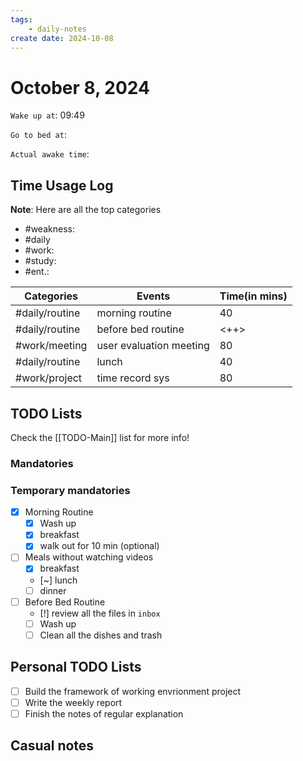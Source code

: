 ```yaml
---
tags: 
    - daily-notes
create date: 2024-10-08
---
```


# October 8, 2024

`Wake up at`: 09:49

`Go to bed at`: 

`Actual awake time`: 

## Time Usage Log

**Note**: Here are all the top categories

- #weakness: 
- #daily
- #work:
- #study:
- #ent.:

| Categories     | Events                  | Time(in mins) |
|----------------|-------------------------|---------------|
| #daily/routine | morning routine         | 40            |
| #daily/routine | before bed routine      | <++>          |
| #work/meeting  | user evaluation meeting | 80            |
| #daily/routine | lunch                   | 40            |
| #work/project  | time record sys         | 80            |


## TODO Lists

Check the [[TODO-Main]] list for more info!

### Mandatories

### Temporary mandatories

- [x] Morning Routine 
    - [x] Wash up
    - [x] breakfast
    - [x] walk out for 10 min (optional)

- [ ] Meals without watching videos
    - [x] breakfast
    - [~] lunch
    - [ ] dinner

- [ ] Before Bed Routine
    - [!] review all the files in `inbox`
    - [ ] Wash up
    - [ ] Clean all the dishes and trash
    
## Personal TODO Lists

- [ ] Build the framework of working envrionment project
- [ ] Write the weekly report
- [ ] Finish the notes of regular explanation

## Casual notes
